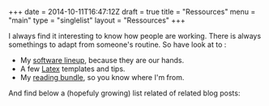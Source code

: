 +++
date = 2014-10-11T16:47:12Z
draft = true
title = "Ressources"
menu = "main"
type = "singlelist"
layout = "Ressources"
+++

I always find it interesting to know how people are working. There is always somethings to adapt from someone's routine. So have look at to :

- My [software lineup](../ressources/software), because they are our hands.
- A few [Latex](../ressources/latex) templates and tips.
- My [reading bundle](../ressources/readings), so you know where I'm from.

And find below a (hopefuly growing) list related of related blog posts:

